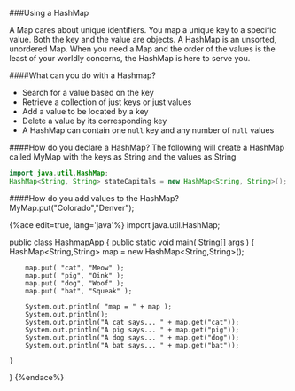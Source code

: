 ###Using a HashMap

A Map cares about unique identifiers. You map a unique key to a specific value. Both the key and the value are objects. A HashMap  is an unsorted, unordered Map. When you need a Map and the order of the values is the least of your worldly concerns, the HashMap is here to serve you.

####What can you do with a Hashmap?
* Search for a value based on the key
* Retrieve a collection of just keys or just values
* Add a value to be located by a key
* Delete a value by its corresponding key
* A HashMap can contain one ```null``` key and any number of ```null``` values

####How do you declare a HashMap?
The following will create a HashMap called MyMap with the keys as String and the values as String
```java
import java.util.HashMap;
HashMap<String, String> stateCapitals = new HashMap<String, String>();
```

####How do you add values to the HashMap?
MyMap.put("Colorado","Denver");

{%ace edit=true, lang='java'%}
import java.util.HashMap;

public class HashmapApp
{
	public static void main( String[] args )
	{
		HashMap<String,String> map = new HashMap<String,String>();

		map.put( "cat", "Meow" );
		map.put( "pig", "Oink" );
		map.put( "dog", "Woof" );
		map.put( "bat", "Squeak" );
		
		System.out.println( "map = " + map );
		System.out.println();
		System.out.println("A cat says... " + map.get("cat"));
		System.out.println("A pig says... " + map.get("pig"));
		System.out.println("A dog says... " + map.get("dog"));
		System.out.println("A bat says... " + map.get("bat"));

	}
}
{%endace%}



